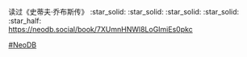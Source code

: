 <p>读过《史蒂夫·乔布斯传》 :star_solid: :star_solid: :star_solid: :star_solid: :star_half: <br /><a href="https://neodb.social/book/7XUmnHNWl8LoGImiEs0pkc" target="_blank" rel="nofollow noopener" translate="no"><span class="invisible">https://</span><span class="ellipsis">neodb.social/book/7XUmnHNWl8Lo</span><span class="invisible">GImiEs0pkc</span></a></p><p><a href="https://e5n.cc/tags/NeoDB" class="mention hashtag" rel="tag">#<span>NeoDB</span></a></p>
